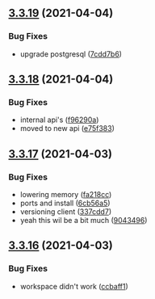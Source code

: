 ## [3.3.19](https://github.com/Badminton-Apps/core/compare/v3.3.18...v3.3.19) (2021-04-04)


### Bug Fixes

* upgrade postgresql ([7cdd7b6](https://github.com/Badminton-Apps/core/commit/7cdd7b646d367ec17fa653e2dd94378377531816))



## [3.3.18](https://github.com/Badminton-Apps/core/compare/v3.3.17...v3.3.18) (2021-04-04)


### Bug Fixes

* internal api's ([f96290a](https://github.com/Badminton-Apps/core/commit/f96290a1b4e2f2dc437c44f341f2441af0436d28))
* moved to new api ([e75f383](https://github.com/Badminton-Apps/core/commit/e75f383c6a269a4038b4379a65fbfd53acbcceaa))



## [3.3.17](https://github.com/Badminton-Apps/core/compare/v3.3.16...v3.3.17) (2021-04-03)


### Bug Fixes

* lowering memory ([fa218cc](https://github.com/Badminton-Apps/core/commit/fa218cc4ad4acb992001476d58ad4b5caf211fbe))
* ports and install ([6cb56a5](https://github.com/Badminton-Apps/core/commit/6cb56a51d211e2a07e739c3c1c9e91cf2c1e591d))
* versioning client ([337cdd7](https://github.com/Badminton-Apps/core/commit/337cdd7fe8431f7a82c6d2f9244327b67e8bf18e))
* yeah this wil be a bit much ([9043496](https://github.com/Badminton-Apps/core/commit/90434962f6e13b2cd8441736d725751ef23d84b1))



## [3.3.16](https://github.com/Badminton-Apps/core/compare/v3.3.15...v3.3.16) (2021-04-03)


### Bug Fixes

* workspace didn't work ([ccbaff1](https://github.com/Badminton-Apps/core/commit/ccbaff1c8ca24ac818bf4beb022cc410ae1e6a32))



